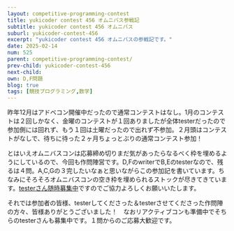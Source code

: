 ```yaml
---
layout: competitive-programming-contest
title: yukicoder contest 456 オムニバス参戦記
subtitle: yukicoder contest 456 オムニバス
suburl: yukicoder-contest-456
excerpt: "yukicoder contest 456 オムニバスの参戦記です。"
date: 2025-02-14
num: 525
parent: competitive-programming-contest/
prev-child: yukicoder-contest-456
next-child: 
own: D,F問題
blog: true
tags: [競技プログラミング,数学]
---
```


昨年12月はアドベコン開催中だったので通常コンテストはなし。1月のコンテストは２回しかなく、金曜のコンテストが１回ありましたが全体testerだったので参加側には回れず、もう１回は土曜だったので出れず不参加。２月頭はコンテストがなしで、待ちに待った２ヶ月ちょっとぶりの通常コンテスト参加！

とはいえオムニバスコンは応募締め切りまだ気があったらなるべく枠を埋めるようにしているので、今回も作問陣営です。D,FのwriterでB,Eのtesterなので、残るは４問。A,C,Gの３完したいなぁと思いながらこの参加記を書いています。ちなみにそろそろオムニバスコンの空き枠を埋められるストックが尽きてきています。[testerさん随時募集中](https://p-adic.github.io/competitive-programming-creating-problem-status/)ですのでご協力よろしくお願いいたします。

それでは参加者の皆様、testerしてくださった＆testerさせてくださった作問陣の方々、皆様ありがとうございました！　なおリアクティブコンも準備中でそちらのtesterさんも募集中です。１問からのご応募大歓迎です。
